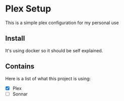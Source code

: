 # Plex Setup

This is a simple plex configuration for my personal use

## Install

It's using docker so it should be self explained.

## Contains

Here is a list of what this project is using:

- [x] Plex
- [ ] Sonnar